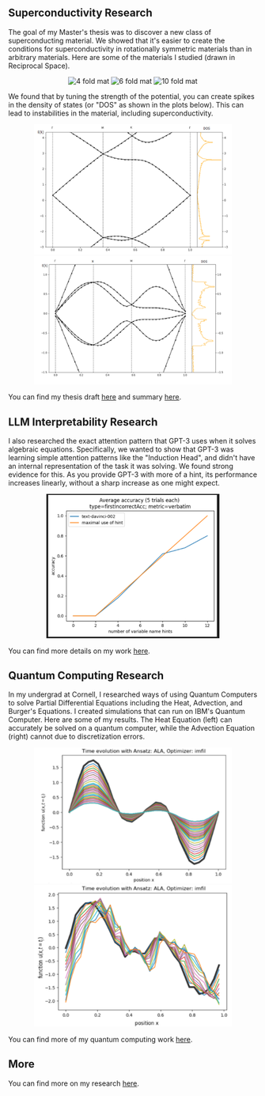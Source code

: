 


## Superconductivity Research


The goal of my Master's thesis was to discover a new class of superconducting material. We showed that it's easier to create the conditions for superconductivity in rotationally symmetric materials than in arbitrary materials. 
Here are some of the materials I studied (drawn in Reciprocal Space).

<p align="center">
<img src="/images/2.png" alt="4 fold mat" width="250"/>
<img src="/images/3.png" alt="6 fold mat" width="250"/>
<img src="/images/4.png" alt="10 fold mat" width="250"/>
</p>



We found that by tuning the strength of the potential, you can create spikes in the density of states (or "DOS" as shown in the plots below). This can lead to instabilities in the material, including superconductivity. 

<p align="center">
<img src="/images/5.png" alt="4 fold band" width="400"/>
<img src="/images/6.png" alt="6 fold band" width="400"/>
<!-- <img src="/images/7.png" alt="10 fold band" width="400"/> -->
</p>


You can find my thesis draft
[here](https://github.com/mathewpareles/Papers-And-Presentations/blob/main/Superconductivity%20Thesis.pdf)
and summary
[here](https://github.com/mathewpareles/Papers-And-Presentations/blob/main/Superconductivity%20Slides.pdf).


## LLM Interpretability Research

I also researched the exact attention pattern that GPT-3 uses when it solves algebraic equations. Specifically, we wanted to show that GPT-3 was learning simple attention patterns like the "Induction Head", and didn't have an internal representation of the task it was solving. 
We found strong evidence for this. As you provide GPT-3 with more of a hint, its performance increases linearly, without a sharp increase as one might expect.


<p align="center">
<img src="/images/8.png" alt="gpt linear 1" width="350"/>
<!-- <img src="/images/11.png" alt="gpt linear 2" width="350"/> -->
</p>

You can find more details on my work [here](https://github.com/mathewpareles/Papers-And-Presentations/tree/main/LLM%20Interpretability).



## Quantum Computing Research


In my undergrad at Cornell, I researched ways of using Quantum Computers to solve Partial Differential Equations including the Heat, Advection, and Burger's Equations. I created simulations that can run on IBM's Quantum Computer. Here are some of my results. The Heat Equation (left) can accurately be solved on a quantum computer, while the Advection Equation (right) cannot due to discretization errors. 

<p align="center">
<img src="/images/0.png" alt="heat" width="400"/>
<img src="/images/1.png" alt="advection" width="400"/>
</p>


You can find more of my quantum computing work [here](https://github.com/mathewpareles/Papers-And-Presentations/blob/main/Quantum%20Computing%20Paper.pdf).

## More

You can find more on my research [here](https://github.com/mathewpareles/Papers-And-Presentations).

